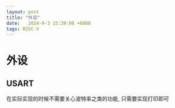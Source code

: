 ```yaml
---
layout: post
title: "外设" 
date:   2024-9-3 15:39:08 +0800
tags: RISC-V
---
```


# 外设

## USART

在实际实现的时候不需要关心波特率之类的功能, 只需要实现打印即可